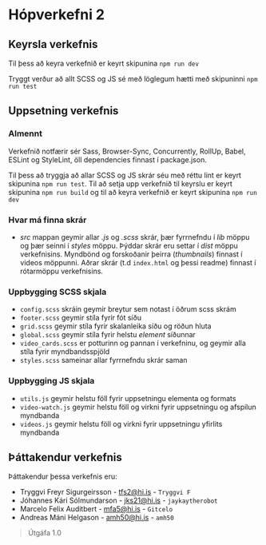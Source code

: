 # Hópverkefni 2

## Keyrsla verkefnis

Til þess að keyra verkefnið er keyrt skipunina `npm run dev`

Tryggt verður að allt SCSS og JS sé með löglegum hætti með skipuninni `npm run test`

## Uppsetning verkefnis
### Almennt
Verkefnið notfærir sér Sass, Browser-Sync, Concurrently, RollUp, Babel, ESLint og StyleLint, öll dependencies finnast í package.json. 

Til þess að tryggja að allar SCSS og JS skrár séu með réttu lint er keyrt skipunina `npm run test`. Til að setja upp verkefnið til keyrslu er keyrt skipunina `npm run build` og til að keyra verkefnið er keyrt skipunina `npm run dev`

### Hvar má finna skrár
* *src* mappan geymir allar *.js* og *.scss* skrár, þær fyrrnefndu í *lib* möppu og þær seinni í *styles* möppu. Þýddar skrár eru settar í *dist* möppu verkefnisins. Myndbönd og forskoðanir þeirra (*thumbnails*) finnast í videos möppunni. Aðrar skrár (t.d `index.html` og þessi readme) finnast í rótarmöppu verkefnisins. 

### Uppbygging SCSS skjala
* `config.scss` skráin geymir breytur sem notast í öðrum scss skrám
* `footer.scss` geymir stíla fyrir fót síðu
* `grid.scss` geymir stíla fyrir skalanleika síðu og röðun hluta
* `global.scss` geymir stíla fyrir helstu *element* síðunnar
* `video_cards.scss` er potturinn og pannan í verkefninu, og geymir alla stíla fyrir myndbandsspjöld
* `styles.scss` sameinar allar fyrrnefndu skrár saman
### Uppbygging JS skjala
* `utils.js` geymir helstu föll fyrir uppsetningu elementa og formats
* `video-watch.js` geymir helstu föll og virkni fyrir uppsetningu og afspilun myndbanda
* `videos.js` geymir helstu föll og virkni fyrir uppsetningu yfirlits myndbanda

## Þáttakendur verkefnis

Þáttakendur þessa verkefnis eru: 

* Tryggvi Freyr Sigurgeirsson - tfs2@hi.is - `Tryggvi F`
* Jóhannes Kári Sólmundarson - jks21@hi.is - `jaykaytherobot`
* Marcelo Felix Auditbert - mfa5@hi.is - `Gitcelo`
* Andreas Máni Helgason - amh50@hi.is - `amh50`

> Útgáfa 1.0
